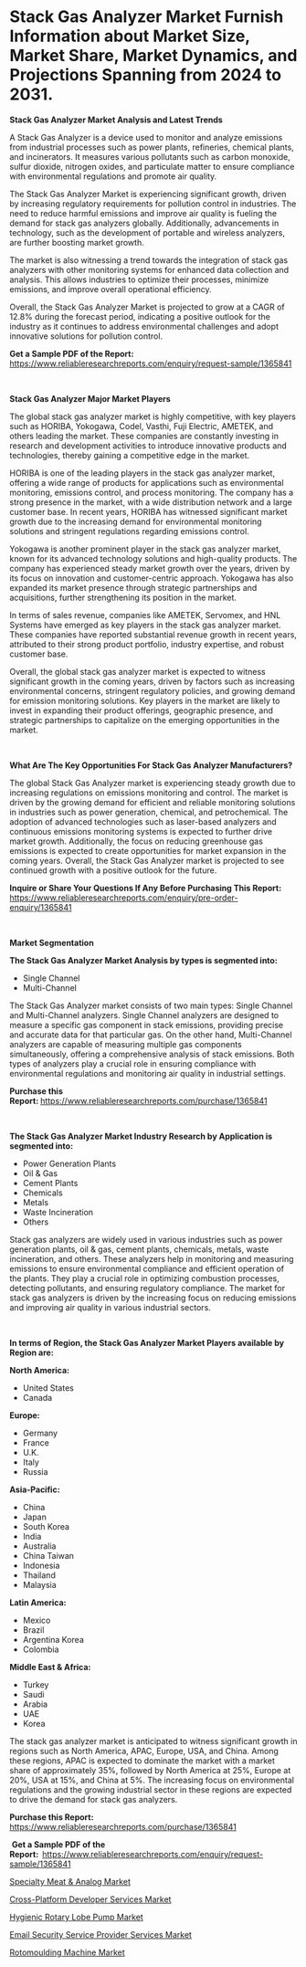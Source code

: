 <p><h1>Stack Gas Analyzer Market Furnish Information about Market Size, Market Share, Market Dynamics, and Projections Spanning from 2024 to 2031.</h1></p><p><strong>Stack Gas Analyzer Market Analysis and Latest Trends</strong></p>
<p><p>A Stack Gas Analyzer is a device used to monitor and analyze emissions from industrial processes such as power plants, refineries, chemical plants, and incinerators. It measures various pollutants such as carbon monoxide, sulfur dioxide, nitrogen oxides, and particulate matter to ensure compliance with environmental regulations and promote air quality.</p><p>The Stack Gas Analyzer Market is experiencing significant growth, driven by increasing regulatory requirements for pollution control in industries. The need to reduce harmful emissions and improve air quality is fueling the demand for stack gas analyzers globally. Additionally, advancements in technology, such as the development of portable and wireless analyzers, are further boosting market growth.</p><p>The market is also witnessing a trend towards the integration of stack gas analyzers with other monitoring systems for enhanced data collection and analysis. This allows industries to optimize their processes, minimize emissions, and improve overall operational efficiency.</p><p>Overall, the Stack Gas Analyzer Market is projected to grow at a CAGR of 12.8% during the forecast period, indicating a positive outlook for the industry as it continues to address environmental challenges and adopt innovative solutions for pollution control.</p></p>
<p><strong>Get a Sample PDF of the Report:&nbsp;</strong> <a href="https://www.reliableresearchreports.com/enquiry/request-sample/1365841">https://www.reliableresearchreports.com/enquiry/request-sample/1365841</a></p>
<p>&nbsp;</p>
<p><strong>Stack Gas Analyzer Major Market Players</strong></p>
<p><p>The global stack gas analyzer market is highly competitive, with key players such as HORIBA, Yokogawa, Codel, Vasthi, Fuji Electric, AMETEK, and others leading the market. These companies are constantly investing in research and development activities to introduce innovative products and technologies, thereby gaining a competitive edge in the market.</p><p>HORIBA is one of the leading players in the stack gas analyzer market, offering a wide range of products for applications such as environmental monitoring, emissions control, and process monitoring. The company has a strong presence in the market, with a wide distribution network and a large customer base. In recent years, HORIBA has witnessed significant market growth due to the increasing demand for environmental monitoring solutions and stringent regulations regarding emissions control.</p><p>Yokogawa is another prominent player in the stack gas analyzer market, known for its advanced technology solutions and high-quality products. The company has experienced steady market growth over the years, driven by its focus on innovation and customer-centric approach. Yokogawa has also expanded its market presence through strategic partnerships and acquisitions, further strengthening its position in the market.</p><p>In terms of sales revenue, companies like AMETEK, Servomex, and HNL Systems have emerged as key players in the stack gas analyzer market. These companies have reported substantial revenue growth in recent years, attributed to their strong product portfolio, industry expertise, and robust customer base.</p><p>Overall, the global stack gas analyzer market is expected to witness significant growth in the coming years, driven by factors such as increasing environmental concerns, stringent regulatory policies, and growing demand for emission monitoring solutions. Key players in the market are likely to invest in expanding their product offerings, geographic presence, and strategic partnerships to capitalize on the emerging opportunities in the market.</p></p>
<p>&nbsp;</p>
<p><strong>What Are The Key Opportunities For Stack Gas Analyzer Manufacturers?</strong></p>
<p><p>The global Stack Gas Analyzer market is experiencing steady growth due to increasing regulations on emissions monitoring and control. The market is driven by the growing demand for efficient and reliable monitoring solutions in industries such as power generation, chemical, and petrochemical. The adoption of advanced technologies such as laser-based analyzers and continuous emissions monitoring systems is expected to further drive market growth. Additionally, the focus on reducing greenhouse gas emissions is expected to create opportunities for market expansion in the coming years. Overall, the Stack Gas Analyzer market is projected to see continued growth with a positive outlook for the future.</p></p>
<p><strong>Inquire or Share Your Questions If Any Before Purchasing This Report:</strong> <a href="https://www.reliableresearchreports.com/enquiry/pre-order-enquiry/1365841">https://www.reliableresearchreports.com/enquiry/pre-order-enquiry/1365841</a></p>
<p>&nbsp;</p>
<p><strong>Market Segmentation</strong></p>
<p><strong>The Stack Gas Analyzer Market Analysis by types is segmented into:</strong></p>
<p><ul><li>Single Channel</li><li>Multi-Channel</li></ul></p>
<p><p>The Stack Gas Analyzer market consists of two main types: Single Channel and Multi-Channel analyzers. Single Channel analyzers are designed to measure a specific gas component in stack emissions, providing precise and accurate data for that particular gas. On the other hand, Multi-Channel analyzers are capable of measuring multiple gas components simultaneously, offering a comprehensive analysis of stack emissions. Both types of analyzers play a crucial role in ensuring compliance with environmental regulations and monitoring air quality in industrial settings.</p></p>
<p><strong>Purchase this Report:&nbsp;</strong><a href="https://www.reliableresearchreports.com/purchase/1365841">https://www.reliableresearchreports.com/purchase/1365841</a></p>
<p>&nbsp;</p>
<p><strong>The Stack Gas Analyzer Market Industry Research by Application is segmented into:</strong></p>
<p><ul><li>Power Generation Plants</li><li>Oil & Gas</li><li>Cement Plants</li><li>Chemicals</li><li>Metals</li><li>Waste Incineration</li><li>Others</li></ul></p>
<p><p>Stack gas analyzers are widely used in various industries such as power generation plants, oil & gas, cement plants, chemicals, metals, waste incineration, and others. These analyzers help in monitoring and measuring emissions to ensure environmental compliance and efficient operation of the plants. They play a crucial role in optimizing combustion processes, detecting pollutants, and ensuring regulatory compliance. The market for stack gas analyzers is driven by the increasing focus on reducing emissions and improving air quality in various industrial sectors.</p></p>
<p>&nbsp;</p>
<p><strong>In terms of Region, the Stack Gas Analyzer Market Players available by Region are:</strong></p>
<p>
    <p> <strong> North America: </strong>
        <ul>
            <li>United States</li>
            <li>Canada</li>
        </ul>
        </p> 
    <p> <strong> Europe: </strong>
        <ul>
            <li>Germany</li>
            <li>France</li>
            <li>U.K.</li>
            <li>Italy</li>
            <li>Russia</li>
        </ul>
        </p> 
    <p> <strong> Asia-Pacific: </strong>
        <ul>
            <li>China</li>
            <li>Japan</li>
            <li>South Korea</li>
            <li>India</li>
            <li>Australia</li>
            <li>China Taiwan</li>
            <li>Indonesia</li>
            <li>Thailand</li>
            <li>Malaysia</li>
        </ul>
        </p> 
    <p> <strong> Latin America: </strong>
        <ul>
            <li>Mexico</li>
            <li>Brazil</li>
            <li>Argentina Korea</li>
            <li>Colombia</li>
        </ul>
        </p> 
    <p> <strong> Middle East & Africa: </strong>
        <ul>
            <li>Turkey</li>
            <li>Saudi</li>
            <li>Arabia</li>
            <li>UAE</li>
            <li>Korea</li>
        </ul>
    </p>
    </p>
<p><p>The stack gas analyzer market is anticipated to witness significant growth in regions such as North America, APAC, Europe, USA, and China. Among these regions, APAC is expected to dominate the market with a market share of approximately 35%, followed by North America at 25%, Europe at 20%, USA at 15%, and China at 5%. The increasing focus on environmental regulations and the growing industrial sector in these regions are expected to drive the demand for stack gas analyzers.</p></p>
<p><strong>Purchase this Report: </strong><a href="https://www.reliableresearchreports.com/purchase/1365841">https://www.reliableresearchreports.com/purchase/1365841</a></p>
<p>&nbsp;<strong>Get a Sample PDF of the Report:&nbsp;&nbsp;</strong><a href="https://www.reliableresearchreports.com/enquiry/request-sample/1365841">https://www.reliableresearchreports.com/enquiry/request-sample/1365841</a></p>
<p><strong></strong></p>
<p><p><a href="https://github.com/mahnoor2003/Market-Research-Report-List-3/blob/main/specialty-meat-analog-market.md">Specialty Meat & Analog Market</a></p><p><a href="https://issuu.com/reportprime-2/docs/cross-platform-developer-services-market-size-2030">Cross-Platform Developer Services Market</a></p><p><a href="https://github.com/Glendatilghmankmgz0rbhwpy/Market-Research-Report-List-1/blob/main/hygienic-rotary-lobe-pump-market.md">Hygienic Rotary Lobe Pump Market</a></p><p><a href="https://issuu.com/reportprime-2/docs/email-security-service-provider-services-market-si">Email Security Service Provider Services Market</a></p><p><a href="https://github.com/BryceTownsendr/Market-Research-Report-List-3/blob/main/rotomoulding-machine-market.md">Rotomoulding Machine Market</a></p></p>